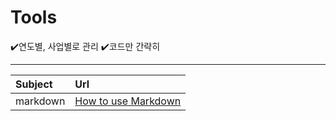 # Tools
✔️연도별, 사업별로 관리
✔️코드만 간략히 
- - -
Subject|Url|
|:-----|:--|
|markdown|[How to use Markdown](https://github.com/Yegeonhui/TIL/blob/main/2022/22_01_05/22_01_05.md)|

